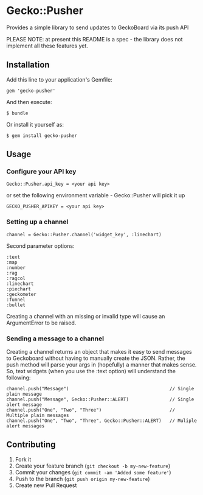 # Gecko::Pusher

Provides a simple library to send updates to GeckoBoard via its push API

PLEASE NOTE: at present this README is a spec - the library does not implement all these features yet.

## Installation

Add this line to your application's Gemfile:

    gem 'gecko-pusher'

And then execute:

    $ bundle

Or install it yourself as:

    $ gem install gecko-pusher

## Usage

### Configure your API key

    Gecko::Pusher.api_key = <your api key>

or set the following environment variable - Gecko::Pusher will pick it up

    GECKO_PUSHER_APIKEY = <your api key>

### Setting up a channel

    channel = Gecko::Pusher.channel('widget_key', :linechart)

Second parameter options:

    :text
    :map
    :number
    :rag
    :ragcol
    :linechart
    :piechart
    :geckometer
    :funnel
    :bullet

Creating a channel with an missing or invalid type will cause an ArgumentError to be raised.

### Sending a message to a channel

Creating a channel returns an object that makes it easy to send messages to Geckoboard without having to manually create the JSON. Rather, the push method will parse your args in (hopefully) a manner that makes sense. So, text widgets (when you use the :text option) will understand the following:

    channel.push("Message")                                     // Single plain message
    channel.push("Message", Gecko::Pusher::ALERT)               // Single alert message
    channel.push("One", "Two", "Three")                         // Multiple plain messages
    channel.push("One", "Two", "Three", Gecko::Pusher::ALERT)   // Muliple alert messages

## Contributing

1. Fork it
2. Create your feature branch (`git checkout -b my-new-feature`)
3. Commit your changes (`git commit -am 'Added some feature'`)
4. Push to the branch (`git push origin my-new-feature`)
5. Create new Pull Request
